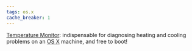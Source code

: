 ```yaml
---
tags: os.x
cache_breaker: 1
---
```


[Temperature Monitor](/wiki/Temperature_Monitor): indispensable for diagnosing heating and cooling problems on an [OS X](/wiki/OS_X) machine, and free to boot!
